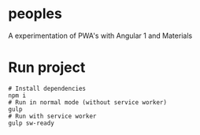 # peoples

A experimentation of PWA's with Angular 1 and Materials

# Run project

    # Install dependencies
    npm i
    # Run in normal mode (without service worker)
    gulp
    # Run with service worker
    gulp sw-ready
